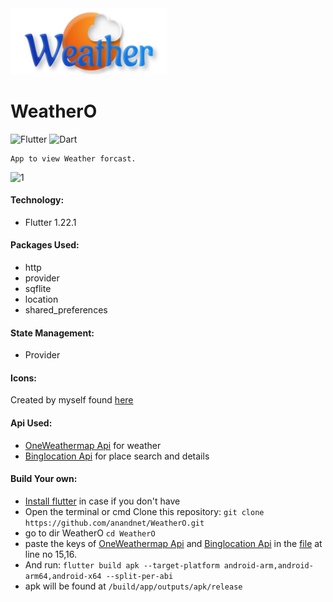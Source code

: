<img src="assets/icons/name1.png" width="250" >

# WeatherO

<img src="https://camo.githubusercontent.com/ca053d535977b87e502606c8652e9fb82dd9916f/68747470733a2f2f696d672e736869656c64732e696f2f62616467652f4672616d65776f726b2d466c75747465722d3363633666643f6c6f676f3d666c7574746572" alt="Flutter" data-canonical-src="https://img.shields.io/badge/Framework-Flutter-3cc6fd?logo=flutter" style="max-width:100%;">  <img src="https://camo.githubusercontent.com/490738a70d715335e1848ff74041d7782fcec6dd/68747470733a2f2f696d672e736869656c64732e696f2f62616467652f4c616e67756167652d446172742d3063343538623f6c6f676f3d64617274" alt="Dart" data-canonical-src="https://img.shields.io/badge/Language-Dart-0c458b?logo=dart" style="max-width:100%;">

    App to view Weather forcast.


![1](demo/demo2.gif)


#### Technology:
  * Flutter 1.22.1
 
#### Packages Used:
 * http
 * provider
 * sqflite
 * location
 * shared_preferences
 
 #### State Management:
  * Provider
 
 #### Icons:

   Created by myself found [here](https://www.figma.com/file/sFsu5UFcTulbk0Fzf8CtJH/Weather-3d-icon)

#### Api Used:
 * [OneWeathermap  Api](https://openweathermap.org/api) for weather
 * [Binglocation Api](https://docs.microsoft.com/en-us/bingmaps/rest-services/locations/find-a-location-by-query) for place search and details
 
#### Build Your own:
   * [Install flutter](https://flutter.dev/docs/get-started/install) in case if you don't have
   * Open the terminal or cmd Clone this repository: `git clone https://github.com/anandnet/WeatherO.git`
   * go to dir WeatherO `cd WeatherO`
   * paste the keys of [OneWeathermap  Api](https://openweathermap.org/api) and [Binglocation Api](https://docs.microsoft.com/en-us/bingmaps/rest-services/locations/find-a-location-by-query) in the [file](/lib/provider/data_provider.dart
) at line no 15,16.
   * And run: `flutter build apk --target-platform android-arm,android-arm64,android-x64 --split-per-abi`
   * apk will be found at `/build/app/outputs/apk/release`
   

